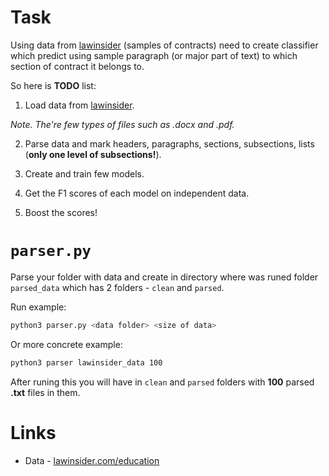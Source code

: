 # Task

Using data from [lawinsider](https://www.lawinsider.com) (samples of contracts) need to create classifier which predict using sample paragraph (or major part of text) to which section of contract it belongs to.

So here is __TODO__ list:

1. Load data from [lawinsider](https://www.lawinsider.com).

  _Note. The're few types of files such as .docx and .pdf._

2. Parse data and mark headers, paragraphs, sections, subsections, lists (__only one level of subsections!__).

3. Create and train few models.

4. Get the F1 scores of each model on independent data.

5. Boost the scores!

# `parser.py`

Parse your folder with data and create in directory where was runed folder `parsed_data` which has 2 folders - `clean` and `parsed`.

Run example:

```bash
python3 parser.py <data folder> <size of data>
```

Or more concrete example:

```bash
python3 parser lawinsider_data 100
```

After runing this you will have in `clean` and `parsed` folders with __100__ parsed __.txt__ files in them.


# Links

* Data - [lawinsider.com/education](https://www.lawinsider.com/education)